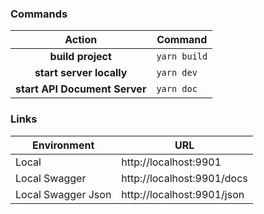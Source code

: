 ### Commands
|            Action             | Command      |
| :---------------------------: | ------------ |
|       **build project**       | `yarn build` |
|   **start server locally**    | `yarn dev`   |
| **start API Document Server** | `yarn doc`   |

### Links
| Environment        | URL                        |
| ------------------ | -------------------------- |
| Local              | http://localhost:9901      |
| Local Swagger      | http://localhost:9901/docs |
| Local Swagger Json | http://localhost:9901/json |